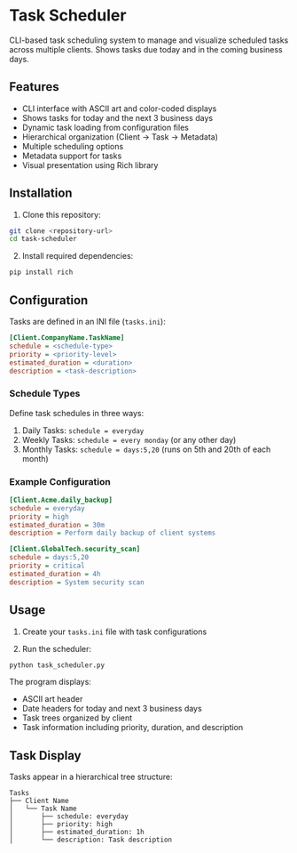 # Task Scheduler

CLI-based task scheduling system to manage and visualize scheduled tasks across multiple clients. Shows tasks due today and in the coming business days.

## Features

- CLI interface with ASCII art and color-coded displays
- Shows tasks for today and the next 3 business days
- Dynamic task loading from configuration files
- Hierarchical organization (Client -> Task -> Metadata)
- Multiple scheduling options
- Metadata support for tasks
- Visual presentation using Rich library

## Installation

1. Clone this repository:
```bash
git clone <repository-url>
cd task-scheduler
```

2. Install required dependencies:
```bash
pip install rich
```

## Configuration

Tasks are defined in an INI file (`tasks.ini`):

```ini
[Client.CompanyName.TaskName]
schedule = <schedule-type>
priority = <priority-level>
estimated_duration = <duration>
description = <task-description>
```

### Schedule Types

Define task schedules in three ways:
1. Daily Tasks: `schedule = everyday`
2. Weekly Tasks: `schedule = every monday` (or any other day)
3. Monthly Tasks: `schedule = days:5,20` (runs on 5th and 20th of each month)

### Example Configuration

```ini
[Client.Acme.daily_backup]
schedule = everyday
priority = high
estimated_duration = 30m
description = Perform daily backup of client systems

[Client.GlobalTech.security_scan]
schedule = days:5,20
priority = critical
estimated_duration = 4h
description = System security scan
```

## Usage

1. Create your `tasks.ini` file with task configurations

2. Run the scheduler:
```bash
python task_scheduler.py
```

The program displays:
- ASCII art header
- Date headers for today and next 3 business days
- Task trees organized by client
- Task information including priority, duration, and description

## Task Display

Tasks appear in a hierarchical tree structure:
```
Tasks
├── Client Name
│   └── Task Name
│       ├── schedule: everyday
│       ├── priority: high
│       ├── estimated_duration: 1h
│       └── description: Task description
```

